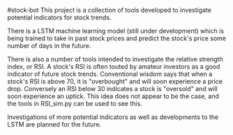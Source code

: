 #stock-bot
This project is a collection of tools developed to investigate potential indicators for stock trends.

There is a LSTM machine learning model (still under development) which is being trained to take in past stock prices and predict the stock's price some number of days in the future.

There is also a number of tools intended to investigate the relative strength index, or RSI. A stock's RSI is often touted by amateur investors as a good indicator of future stock trends. Conventional wisdom says that when a stock's RSI is above 70, it is "overbought" and will soon experience a price drop. Conversely an RSI below 30 indicates a stock is "oversold" and will soon experience an uptick. This idea does not appear to be the case, and the tools in RSI_sim.py can be used to see this.

Investigations of more potential indicators as well as developments to the LSTM are planned for the future.